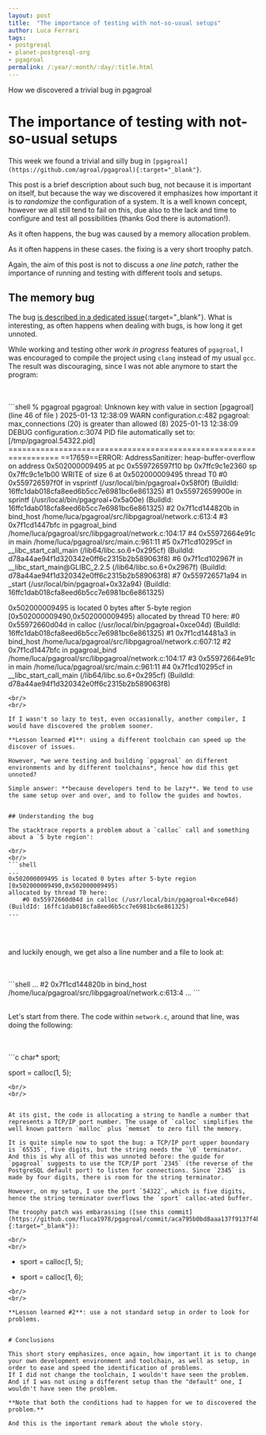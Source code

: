 ```yaml
---
layout: post
title:  "The importance of testing with not-so-usual setups"
author: Luca Ferrari
tags:
- postgresql
- planet-postgresql-org
- pgagroal
permalink: /:year/:month/:day/:title.html
---
```

How we discovered a trivial bug in pgagroal

# The importance of testing with not-so-usual setups

This week we found a trivial and silly bug in `[pgagroal](https://github.com/agroal/pgagroal){:target="_blank"}`.

This post is a brief description about such bug, not because it is important on itself, but because the way we discovered it emphasizes how important it is to *randomize* the configuration of a system.
It is a well known concept, however we all still tend to fail on this, due also to the lack and time to configure and test all possibilities (thanks God there is automation!).

As it often happens, the bug was caused by a memory allocation problem.

As it often happens in these cases. the fixing is a very short troophy patch.

Again, the aim of this post is not to discuss a *one line patch*, rather the importance of running and testing with different tools and setups.

## The memory bug

The bug [is described in a dedicated issue](https://github.com/agroal/pgagroal/issues/491){:target="_blank"}. What is interesting, as often happens when dealing with bugs, is how long it get unnoted.

While working and testing other *work in progress* features of `pgagroal`, I was encouraged to compile the project using `clang` instead of my usual `gcc`. The result was discouraging, since I was not able anymore to start the program:

<br/>
<br/>
```shell
% pgagroal
pgagroal: Unknown key <ev_backend> with value <io_uring> in section [pgagroal] (line 46 of file </etc/pgagroal/pgagroal.conf>)
2025-01-13 12:38:09 WARN  configuration.c:482 pgagroal: max_connections (20) is greater than allowed (8)
2025-01-13 12:38:09 DEBUG configuration.c:3074 PID file automatically set to: [/tmp/pgagroal.54322.pid]
=================================================================
==17659==ERROR: AddressSanitizer: heap-buffer-overflow on address 0x502000009495 at pc 0x559726597f10 bp 0x7ffc9c1e2360 sp 0x7ffc9c1e1b00
WRITE of size 6 at 0x502000009495 thread T0
    #0 0x559726597f0f in vsprintf (/usr/local/bin/pgagroal+0x58f0f) (BuildId: 16ffc1dab018cfa8eed6b5cc7e6981bc6e861325)
    #1 0x55972659900e in sprintf (/usr/local/bin/pgagroal+0x5a00e) (BuildId: 16ffc1dab018cfa8eed6b5cc7e6981bc6e861325)
    #2 0x7f1cd144820b in bind_host /home/luca/pgagroal/src/libpgagroal/network.c:613:4
    #3 0x7f1cd1447bfc in pgagroal_bind /home/luca/pgagroal/src/libpgagroal/network.c:104:17
    #4 0x55972664e91c in main /home/luca/pgagroal/src/main.c:961:11
    #5 0x7f1cd10295cf in __libc_start_call_main (/lib64/libc.so.6+0x295cf) (BuildId: d78a44ae94f1d320342e0ff6c2315b2b589063f8)
    #6 0x7f1cd102967f in __libc_start_main@GLIBC_2.2.5 (/lib64/libc.so.6+0x2967f) (BuildId: d78a44ae94f1d320342e0ff6c2315b2b589063f8)
    #7 0x559726571a94 in _start (/usr/local/bin/pgagroal+0x32a94) (BuildId: 16ffc1dab018cfa8eed6b5cc7e6981bc6e861325)

0x502000009495 is located 0 bytes after 5-byte region [0x502000009490,0x502000009495)
allocated by thread T0 here:
    #0 0x55972660d04d in calloc (/usr/local/bin/pgagroal+0xce04d) (BuildId: 16ffc1dab018cfa8eed6b5cc7e6981bc6e861325)
    #1 0x7f1cd14481a3 in bind_host /home/luca/pgagroal/src/libpgagroal/network.c:607:12
    #2 0x7f1cd1447bfc in pgagroal_bind /home/luca/pgagroal/src/libpgagroal/network.c:104:17
    #3 0x55972664e91c in main /home/luca/pgagroal/src/main.c:961:11
    #4 0x7f1cd10295cf in __libc_start_call_main (/lib64/libc.so.6+0x295cf) (BuildId: d78a44ae94f1d320342e0ff6c2315b2b589063f8)

```
<br/>
<br/>

If I wasn't so lazy to test, even occasionally, another compiler, I would have discovered the problem sooner.

**Lesson learned #1**: using a different toolchain can speed up the discover of issues.

However, *we were testing and building `pgagroal` on different environments and by different toolchains*, hence how did this get unnoted?

Simple answer: **because developers tend to be lazy**. We tend to use the same setup over and over, and to follow the guides and howtos.


## Understanding the bug

The stacktrace reports a problem about a `calloc` call and something about a `5 byte region':

<br/>
<br/>
```shell
...
0x502000009495 is located 0 bytes after 5-byte region [0x502000009490,0x502000009495)
allocated by thread T0 here:
    #0 0x55972660d04d in calloc (/usr/local/bin/pgagroal+0xce04d) (BuildId: 16ffc1dab018cfa8eed6b5cc7e6981bc6e861325)
...
```
<br/>
<br/>

and luckily enough, we get also a line number and a file to look at:

<br/>
<br/>
```shell
...
    #2 0x7f1cd144820b in bind_host /home/luca/pgagroal/src/libpgagroal/network.c:613:4
...
```
<br/>
<br/>


Let's start from there. The code within `network.c`, around that line, was doing the following:

<br/>
<br/>
```c
char* sport;

sport = calloc(1, 5);
```
<br/>
<br/>


At its gist, the code is allocating a string to handle a number that represents a TCP/IP port number. The usage of `calloc` simplifies the well known pattern `malloc` plus `memset` to zero fill the memory.

It is quite simple now to spot the bug: a TCP/IP port upper boundary is `65535`, five digits, but the string needs the `\0` terminator.
And this is why all of this was unnoted before: the guide for `pgagroal` suggests to use the TCP/IP port `2345` (the reverse of the PostgreSQL default port) to listen for connections. Since `2345` is made by four digits, there is room for the string terminator.

However, on my setup, I use the port `54322`, which is five digits, hence the string terminator overflows the `sport` calloc-ated buffer.

The troophy patch was embarassing ([see this commit](https://github.com/fluca1978/pgagroal/commit/aca795b0bd8aaa137f9137f4b3ccf8f79c6bc00c){:target="_blank"}):

<br/>
<br/>
```
-   sport = calloc(1, 5);
+   sport = calloc(1, 6);
```
<br/>
<br/>

**Lesson learned #2**: use a not standard setup in order to look for problems.


# Conclusions

This short story emphasizes, once again, how important it is to change your own development environment and toolchain, as well as setup, in order to ease and speed the identification of problems.
If I did not change the toolchain, I wouldn't have seen the problem. And if I was not using a different setup than the "default" one, I wouldn't have seen the problem.

**Note that both the conditions had to happen for we to discovered the problem.**

And this is the important remark about the whole story.

